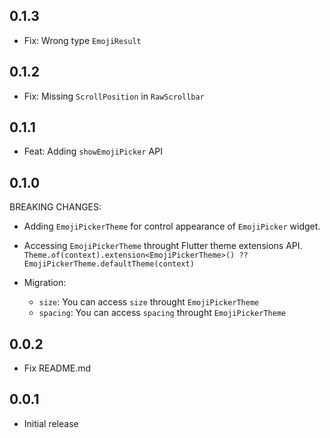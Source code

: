 ## 0.1.3
- Fix: Wrong type `EmojiResult`

## 0.1.2
- Fix: Missing `ScrollPosition` in `RawScrollbar`

## 0.1.1
- Feat: Adding `showEmojiPicker` API

## 0.1.0
BREAKING CHANGES:
- Adding `EmojiPickerTheme` for control appearance of `EmojiPicker` widget.
- Accessing `EmojiPickerTheme` throught Flutter theme extensions API. `Theme.of(context).extension<EmojiPickerTheme>() ?? EmojiPickerTheme.defaultTheme(context)`

- Migration:
  - `size`: You can access `size` throught `EmojiPickerTheme`  
  - `spacing`: You can access `spacing` throught `EmojiPickerTheme`

## 0.0.2

- Fix README.md

## 0.0.1

* Initial release
